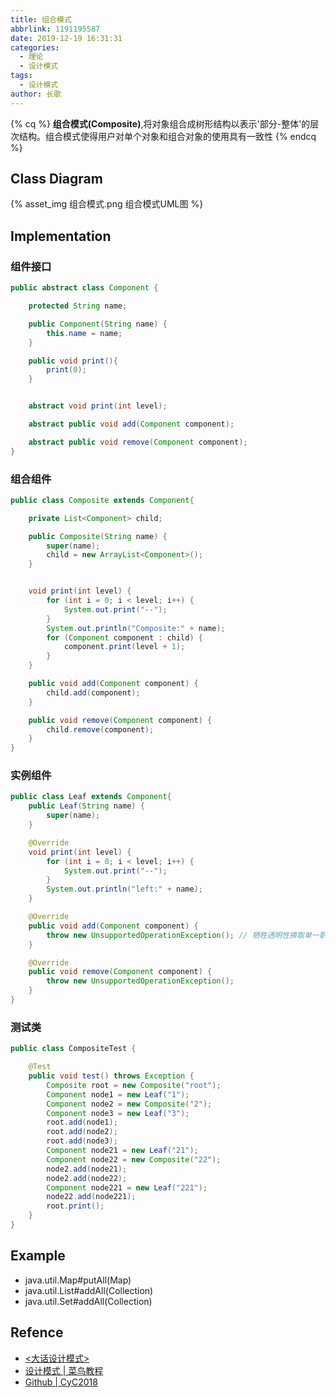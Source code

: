 ```yaml
---
title: 组合模式
abbrlink: 1191195587
date: 2019-12-19 16:31:31
categories:
  - 理论
  - 设计模式
tags:
  - 设计模式
author: 长歌
---
```


{% cq %}
**组合模式(Composite)**,将对象组合成树形结构以表示'部分-整体'的层次结构。组合模式使得用户对单个对象和组合对象的使用具有一致性
{% endcq %}
<!-- More -->

## Class Diagram
{% asset_img 组合模式.png 组合模式UML图 %}

## Implementation
### 组件接口
```java
public abstract class Component {

    protected String name;

    public Component(String name) {
        this.name = name;
    }

    public void print(){
        print(0);
    }


    abstract void print(int level);

    abstract public void add(Component component);

    abstract public void remove(Component component);
}
```
### 组合组件
```java
public class Composite extends Component{

    private List<Component> child;

    public Composite(String name) {
        super(name);
        child = new ArrayList<Component>();
    }


    void print(int level) {
        for (int i = 0; i < level; i++) {
            System.out.print("--");
        }
        System.out.println("Composite:" + name);
        for (Component component : child) {
            component.print(level + 1);
        }
    }

    public void add(Component component) {
        child.add(component);
    }

    public void remove(Component component) {
        child.remove(component);
    }
}
```
### 实例组件
```java
public class Leaf extends Component{
    public Leaf(String name) {
        super(name);
    }

    @Override
    void print(int level) {
        for (int i = 0; i < level; i++) {
            System.out.print("--");
        }
        System.out.println("left:" + name);
    }

    @Override
    public void add(Component component) {
        throw new UnsupportedOperationException(); // 牺牲透明性换取单一职责原则，这样就不用考虑是叶子节点还是组合节点
    }

    @Override
    public void remove(Component component) {
        throw new UnsupportedOperationException();
    }
}
```
### 测试类
```java
public class CompositeTest {

    @Test
    public void test() throws Exception {
        Composite root = new Composite("root");
        Component node1 = new Leaf("1");
        Component node2 = new Composite("2");
        Component node3 = new Leaf("3");
        root.add(node1);
        root.add(node2);
        root.add(node3);
        Component node21 = new Leaf("21");
        Component node22 = new Composite("22");
        node2.add(node21);
        node2.add(node22);
        Component node221 = new Leaf("221");
        node22.add(node221);
        root.print();
    }
}
```

## Example
- java.util.Map#putAll(Map)
- java.util.List#addAll(Collection)
- java.util.Set#addAll(Collection)


## Refence
- [<大话设计模式>](https://book.douban.com/subject/2334288/)
- [设计模式 | 菜鸟教程](https://www.runoob.com/design-pattern/design-pattern-tutorial.html)
- [Github | CyC2018](https://github.com/CyC2018/CS-Notes/blob/master/notes/%E8%AE%BE%E8%AE%A1%E6%A8%A1%E5%BC%8F%20-%20%E7%9B%AE%E5%BD%95.md)